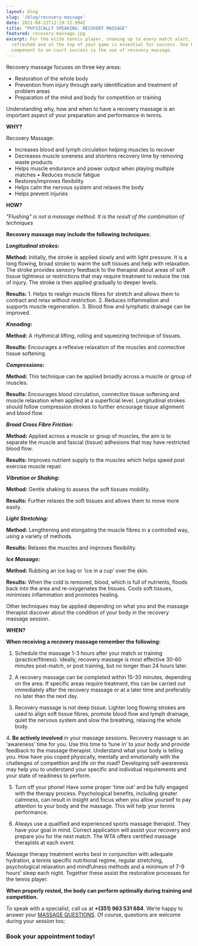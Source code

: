 ```yaml
---
layout: blog
slug: '/blog/recovery-massage'
date: 2021-08-22T12:19:12.994Z
title: "PHYSICALLY SPEAKING: RECOVERY MASSAGE"
featured: recovery-massage.jpg
excerpt: For the elite tennis player, showing up to every match alert,
  refreshed and at the top of your game is essential for success. One key
  component to on-court success is the use of recovery massage.
---
```

Recovery massage focuses on three key areas: 

* Restoration of the whole body
* Prevention from injury through early identification and treatment of problem areas
* Preparation of the mind and body for competition or training

Understanding why, how and when to have a recovery massage is an important aspect of your preparation and performance in tennis.

**WHY?**

Recovery Massage:

* Increases blood and lymph circulation helping muscles to recover
* Decreases muscle soreness and shortens recovery time by removing waste products
* Helps muscle endurance and power output when playing multiple matches • Reduces muscle fatigue
* Restores/improves flexibility
* Helps calm the nervous system and relaxes the body
* Helps prevent injuries

**HOW?**

*"Flushing" is not a massage method. It is the result of the combination of techniques*

**Recovery massage may include the following techniques:**

***Longitudinal strokes:***

**Method:** Initially, the stroke is applied slowly and with light pressure. It is a long flowing, broad stroke to warm the soft tissues and help with relaxation. The stroke provides sensory feedback to the therapist about areas of soft tissue tightness or restrictions that may require treatment to reduce the risk of injury. The stroke is then applied gradually to deeper levels.

**Results:** 1. Helps to realign muscle fibres for stretch and allows them to contract and relax without restriction. 2. Reduces inflammation and supports muscle regeneration. 3. Blood flow and lymphatic drainage can be improved.

***Kneading:***

**Method:** A rhythmical lifting, rolling and squeezing technique of tissues.

**Results:** Encourages a reflexive relaxation of the muscles and connective tissue softening.

***Compressions:***

**Method:** This technique can be applied broadly across a muscle or group of muscles.

**Results:** Encourages blood circulation, connective tissue softening and muscle relaxation when applied at a superficial level. Longitudinal strokes should follow compression strokes to further encourage tissue alignment and blood flow.

***Broad Cross Fibre Friction:***

**Method:** Applied across a muscle or group of muscles, the aim is to separate the muscle and fascial (tissue) adhesions that may have restricted blood flow.

**Results:** Improves nutrient supply to the muscles which helps speed post exercise muscle repair.

***Vibration or Shaking:***

**Method:** Gentle shaking to assess the soft tissues mobility.

**Results:** Further relaxes the soft tissues and allows them to move more easily.

***Light Stretching:***

**Method:** Lengthening and elongating the muscle fibres in a controlled way, using a variety of methods.

**Results:** Relaxes the muscles and improves flexibility.

***Ice Massage:***

**Method:** Rubbing an ice bag or ‘ice in a cup’ over the skin.

**Results:** When the cold is removed, blood, which is full of nutrients, floods back into the area and re-oxygenates the tissues. Cools soft tissues, minimises inflammation and promotes healing.

Other techniques may be applied depending on what you and the massage therapist discover about the condition of your body in the recovery massage session.

**WHEN?**

**When receiving a recovery massage remember the following:**

1. Schedule the massage 1-3 hours after your match or training (practice/fitness). Ideally, recovery massage is most effective 30-60 minutes post-match, or post training, but no longer than 24 hours later.

2. A recovery massage can be completed within 15-30 minutes, depending on the area. If specific areas require treatment, this can be carried out immediately after the recovery massage or at a later time and preferably no later than the next day.

3. Recovery massage is not deep tissue. Lighter long flowing strokes are used to align soft tissue fibres, promote blood flow and lymph drainage, quiet the nervous system and slow the breathing, relaxing the whole body.

4. **Be actively involved** in your massage sessions. Recovery massage is an ‘awareness’ time for you. Use this time to ‘tune in’ to your body and provide feedback to the massage therapist. Understand what your body is telling you. How have you coped physically, mentally and emotionally with the challenges of competition and life on the road? Developing self-awareness may help you to understand your specific and individual requirements and your state of readiness to perform.

5. Turn off your phone! Have some proper ‘time out’ and be fully engaged with the therapy process. Psychological benefits, including greater calmness, can result in insight and focus when you allow yourself to pay attention to your body and the massage. This will help your tennis performance.

6. Always use a qualified and experienced sports massage therapist. They have your goal in mind. Correct application will assist your recovery and prepare you for the next match. The WTA offers certified massage therapists at each event.

Massage therapy treatment works best in conjunction with adequate hydration, a tennis specific nutritional regime, regular stretching, psychological relaxation and mindfulness methods and a minimum of 7-9 hours’ sleep each night. Together these assist the restorative processes for the tennis player.

**When properly rested, the body can perform optimally during training and competition.**



To speak with a specialist, call us at **+(351) 963 531 684**. We’re happy to answer your [MASSAGE QUESTIONS](https://www.algarvehomemassageandbeauty.com/prices-massage). Of course, questions are welcome during your session too;

### Book your appointment today!